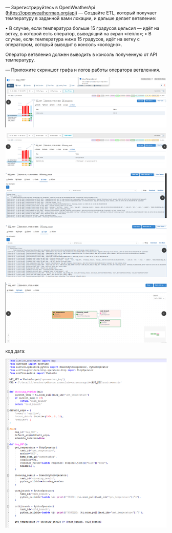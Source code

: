 — Зарегистрируйтесь в ОрепWeatherApi (https://openweathermap.org/api)
— Создайте ETL, который получает температуру в заданной вами локации, и
дальше делает ветвление:

• В случае, если температура больше 15 градусов цельсия — идёт на ветку, в которой есть оператор, выводящий на
экран «тепло»;
• В случае, если температура ниже 15 градусов, идёт на ветку с оператором, который выводит в консоль «холодно».

Оператор ветвления должен выводить в консоль полученную от АРI температуру.

— Приложите скриншот графа и логов работы оператора ветвленния.

![alt text](image.png)

![alt text](image-1.png)

![alt text](image-2.png)

![alt text](image-3.png)

![alt text](image-4.png)

код дага:

![alt text](image-5.png)